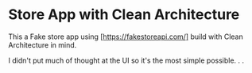 # Store App with Clean Architecture
This a Fake store app using [https://fakestoreapi.com/] build with Clean Architecture in mind.

I didn't put much of thought at the UI so it's the most simple possible.
.
.
